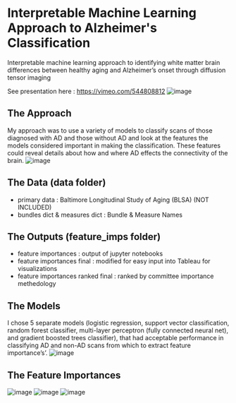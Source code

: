 # Interpretable Machine Learning Approach to Alzheimer's Classification
Interpretable machine learning approach to identifying white matter brain differences between healthy aging and Alzheimer’s onset through diffusion tensor imaging

See presentation here : https://vimeo.com/544808812
![image](https://user-images.githubusercontent.com/54241448/116970200-29605280-ac7d-11eb-837e-794cc2e4822d.png)

## The Approach 
My approach was to use a variety of models to classify scans of those diagnosed with AD and those without AD and look at the features the models considered important in making the classification. These features could reveal details about how and where AD effects the connectivity of the brain.
![image](https://user-images.githubusercontent.com/54241448/116971049-9cb69400-ac7e-11eb-8ed6-e709cd90a87e.png)

## The Data (data folder)
- primary data : Baltimore Longitudinal Study of Aging (BLSA) (NOT INCLUDED)
- bundles dict & measures dict : Bundle & Measure Names

## The Outputs (feature_imps folder)
- feature importances : output of jupyter notebooks
- feature importances final : modified for easy input into Tableau for visualizations
- feature importances ranked final : ranked by committee importance methedology

## The Models
I chose 5 separate models (logistic regression, support vector classification, random forest classifier, multi-layer perceptron (fully connected neural net), and gradient boosted trees classifier), that had acceptable performance in classifying AD and non-AD scans from which to extract feature importance’s’.
![image](https://user-images.githubusercontent.com/54241448/116971164-c66fbb00-ac7e-11eb-9050-236db9cca623.png)

## The Feature Importances
![image](https://user-images.githubusercontent.com/54241448/116970989-84df1000-ac7e-11eb-99cc-985aa3a9e232.png)
![image](https://user-images.githubusercontent.com/54241448/116970998-87da0080-ac7e-11eb-821c-c6ffe038afdf.png)
![image](https://user-images.githubusercontent.com/54241448/116971003-8ad4f100-ac7e-11eb-8121-803171c20dfa.png)



